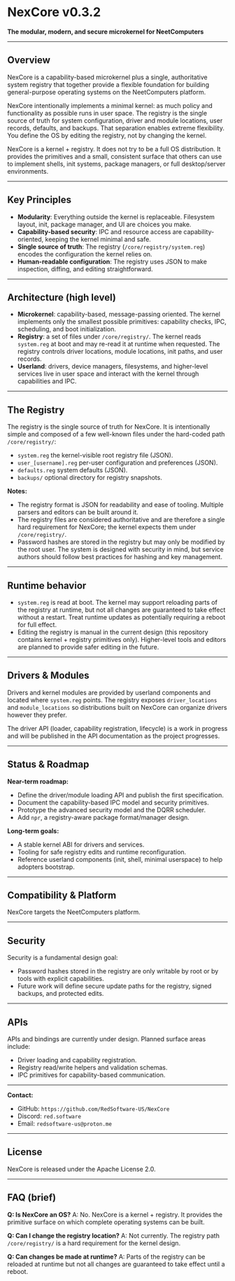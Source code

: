# NexCore v0.3.2

**The modular, modern, and secure microkernel for NeetComputers**

---

## Overview

NexCore is a capability-based microkernel plus a single, authoritative system registry that together provide a flexible foundation for building general-purpose operating systems on the NeetComputers platform.

NexCore intentionally implements a minimal kernel: as much policy and functionality as possible runs in user space. The registry is the single source of truth for system configuration, driver and module locations, user records, defaults, and backups. That separation enables extreme flexibility. You define the OS by editing the registry, not by changing the kernel.

NexCore is a kernel + registry. It does not try to be a full OS distribution. It provides the primitives and a small, consistent surface that others can use to implement shells, init systems, package managers, or full desktop/server environments.

---

## Key Principles

* **Modularity**: Everything outside the kernel is replaceable. Filesystem layout, init, package manager, and UI are choices you make.
* **Capability-based security**: IPC and resource access are capability-oriented, keeping the kernel minimal and safe.
* **Single source of truth**: The registry (`/core/registry/system.reg`) encodes the configuration the kernel relies on.
* **Human-readable configuration**: The registry uses JSON to make inspection, diffing, and editing straightforward.

---

## Architecture (high level)

* **Microkernel**: capability-based, message-passing oriented. The kernel implements only the smallest possible primitives: capability checks, IPC, scheduling, and boot initialization.
* **Registry**: a set of files under `/core/registry/`. The kernel reads `system.reg` at boot and may re-read it at runtime when requested. The registry controls driver locations, module locations, init paths, and user records.
* **Userland**: drivers, device managers, filesystems, and higher-level services live in user space and interact with the kernel through capabilities and IPC.

---

## The Registry

The registry is the single source of truth for NexCore. It is intentionally simple and composed of a few well-known files under the hard-coded path `/core/registry/`:

* `system.reg` the kernel-visible root registry file (JSON).
* `user_[username].reg` per-user configuration and preferences (JSON).
* `defaults.reg` system defaults (JSON).
* `backups/` optional directory for registry snapshots.

**Notes:**

* The registry format is JSON for readability and ease of tooling. Multiple parsers and editors can be built around it.
* The registry files are considered authoritative and are therefore a single hard requirement for NexCore; the kernel expects them under `/core/registry/`.
* Password hashes are stored in the registry but may only be modified by the root user. The system is designed with security in mind, but service authors should follow best practices for hashing and key management.

---

## Runtime behavior

* `system.reg` is read at boot. The kernel may support reloading parts of the registry at runtime, but not all changes are guaranteed to take effect without a restart. Treat runtime updates as potentially requiring a reboot for full effect.
* Editing the registry is manual in the current design (this repository contains kernel + registry primitives only). Higher-level tools and editors are planned to provide safer editing in the future.

---

## Drivers & Modules

Drivers and kernel modules are provided by userland components and located where `system.reg` points. The registry exposes `driver_locations` and `module_locations` so distributions built on NexCore can organize drivers however they prefer.

The driver API (loader, capability registration, lifecycle) is a work in progress and will be published in the API documentation as the project progresses.

---

## Status & Roadmap

**Near-term roadmap:**

* Define the driver/module loading API and publish the first specification.
* Document the capability-based IPC model and security primitives.
* Prototype the advanced security model and the DQRR scheduler.
* Add `npr`, a registry-aware package format/manager design.

**Long-term goals:**

* A stable kernel ABI for drivers and services.
* Tooling for safe registry edits and runtime reconfiguration.
* Reference userland components (init, shell, minimal userspace) to help adopters bootstrap.

---

## Compatibility & Platform

NexCore targets the NeetComputers platform.

---

## Security

Security is a fundamental design goal:

* Password hashes stored in the registry are only writable by root or by tools with explicit capabilities.
* Future work will define secure update paths for the registry, signed backups, and protected edits.

---

## APIs

APIs and bindings are currently under design. Planned surface areas include:

* Driver loading and capability registration.
* Registry read/write helpers and validation schemas.
* IPC primitives for capability-based communication.

---

**Contact:**

* GitHub: `https://github.com/RedSoftware-US/NexCore`
* Discord: `red.software`
* Email: `redsoftware-us@proton.me`

---

## License

NexCore is released under the Apache License 2.0.

---

## FAQ (brief)

**Q: Is NexCore an OS?**
A: No. NexCore is a kernel + registry. It provides the primitive surface on which complete operating systems can be built.

**Q: Can I change the registry location?**
A: Not currently. The registry path `/core/registry/` is a hard requirement for the kernel design.

**Q: Can changes be made at runtime?**
A: Parts of the registry can be reloaded at runtime but not all changes are guaranteed to take effect until a reboot.
